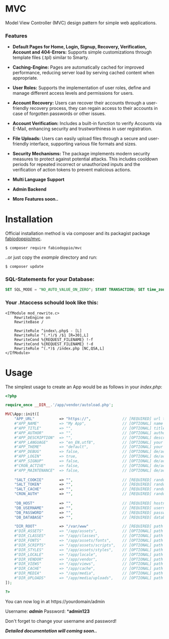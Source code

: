# MVC
Model View Controller (MVC) design pattern for simple web applications.

### Features

- **Default Pages for Home, Login, Signup, Recovery, Verification, Account and 404-Errors:** Supports simple customizations through template files (.tpl) similar to Smarty.

- **Caching-Engine:** Pages are automatically cached for improved performance, reducing server load by serving cached content when appropriate.

- **User Roles:** Supports the implementation of user roles, define and manage different access levels and permissions for users.

- **Account Recovery:** Users can recover their accounts through a user-friendly recovery process, they can regain access to their accounts in case of forgotten passwords or other issues.

- **Account Verification:**  Includes a built-in function to verify Accounts via E-Mail, enhancing security and trustworthiness in user registration.

- **File Uploads:** Users can easily upload files through a secure and user-friendly interface, supporting various file formats and sizes.

- **Security Mechanisms:** The package implements modern security measures to protect against potential attacks. This includes cooldown periods for repeated incorrect or unauthorized inputs and the verification of action tokens to prevent malicious actions.

- **Multi Language Support**

- **Admin Backend**

- **More Features soon..**


Installation
============

Official installation method is via composer and its packagist package [fabiodoppio/mvc](https://packagist.org/packages/fabiodoppio/mvc).

```
$ composer require fabiodoppio/mvc
```

..or just copy the _example_ directory and run:
```
$ composer update
```

### SQL-Statements for your Database:

```sql
SET SQL_MODE = "NO_AUTO_VALUE_ON_ZERO"; START TRANSACTION; SET time_zone = "+00:00"; CREATE TABLE `app_accounts`( `id` int UNSIGNED NOT NULL, `username` varchar(64) CHARACTER SET utf8mb4 COLLATE utf8mb4_general_ci NOT NULL, `email` varchar(64) CHARACTER SET utf8mb4 COLLATE utf8mb4_general_ci NOT NULL, `password` varchar(64) CHARACTER SET utf8mb4 COLLATE utf8mb4_general_ci NOT NULL, `token` varchar(64) CHARACTER SET utf8mb4 COLLATE utf8mb4_general_ci NOT NULL, `role` int UNSIGNED NOT NULL, `registered` datetime NOT NULL DEFAULT CURRENT_TIMESTAMP, `lastaction` datetime NOT NULL DEFAULT CURRENT_TIMESTAMP) ENGINE=InnoDB DEFAULT CHARSET=utf8mb4 COLLATE=utf8mb4_general_ci; INSERT INTO `app_accounts` (`id`, `username`, `email`, `password`, `token`, `role`, `registered`, `lastaction`) VALUES (1000, 'admin', 'someone@example.com', '$2y$10$mF/1IeSTLohx/J35LYnEoueV50p3g9EOgnfADE0E7seJw127fHzY2', 'deP5E5KznHsLl0TMeLyvbndNg7KEky6W', 7, '2023-11-29 00:00:00', '2023-11-29 00:00:00'); CREATE TABLE `app_accounts_meta` ( `id` int UNSIGNED NOT NULL, `name` varchar(64) CHARACTER SET utf8mb4 COLLATE utf8mb4_general_ci NOT NULL, `value` text CHARACTER SET utf8mb4 COLLATE utf8mb4_general_ci NOT NULL ) ENGINE=InnoDB DEFAULT CHARSET=utf8mb4 COLLATE=utf8mb4_general_ci; CREATE TABLE `app_accounts_watchlist` ( `id` int UNSIGNED NOT NULL, `request` varchar(64) CHARACTER SET utf8mb4 COLLATE utf8mb4_general_ci NOT NULL, `detected` datetime NOT NULL DEFAULT CURRENT_TIMESTAMP ) ENGINE=InnoDB DEFAULT CHARSET=utf8mb4 COLLATE=utf8mb4_general_ci; CREATE TABLE `app_pages` ( `id` int UNSIGNED NOT NULL, `slug` varchar(64) CHARACTER SET utf8mb4 COLLATE utf8mb4_general_ci NOT NULL, `title` varchar(256) CHARACTER SET utf8mb4 COLLATE utf8mb4_general_ci NOT NULL, `description` varchar(512) CHARACTER SET utf8mb4 COLLATE utf8mb4_general_ci NOT NULL, `robots` varchar(64) CHARACTER SET utf8mb4 COLLATE utf8mb4_general_ci NOT NULL, `template` varchar(128) CHARACTER SET utf8mb4 COLLATE utf8mb4_general_ci NOT NULL, `role` int UNSIGNED NOT NULL ) ENGINE=InnoDB DEFAULT CHARSET=utf8mb4 COLLATE=utf8mb4_general_ci; INSERT INTO `app_pages` (`id`, `slug`, `title`, `description`, `robots`, `template`, `role`) VALUES (1, '/imprint', 'Imprint', '', 'noindex, nofollow', 'imprint.tpl', 3), (2, '/privacy', 'Privacy Policy', '', 'noindex, nofollow', 'privacy.tpl', 3), (3, '/terms', 'Terms of Service', '', 'noindex, nofollow', 'terms.tpl', 3); CREATE TABLE `app_pages_meta` ( `id` int UNSIGNED NOT NULL, `name` varchar(64) COLLATE utf8mb4_general_ci NOT NULL, `value` text COLLATE utf8mb4_general_ci NOT NULL ) ENGINE=InnoDB DEFAULT CHARSET=utf8mb4 COLLATE=utf8mb4_general_ci; CREATE TABLE `app_properties` ( `name` varchar(64) CHARACTER SET utf8mb4 COLLATE utf8mb4_general_ci NOT NULL, `value` text CHARACTER SET utf8mb4 COLLATE utf8mb4_general_ci NOT NULL ) ENGINE=InnoDB DEFAULT CHARSET=utf8mb4 COLLATE=utf8mb4_general_ci; ALTER TABLE `app_accounts` ADD PRIMARY KEY (`id`), ADD UNIQUE KEY `username` (`username`), ADD UNIQUE KEY `email` (`email`); ALTER TABLE `app_accounts_meta` ADD PRIMARY KEY (`id`,`name`); ALTER TABLE `app_accounts_watchlist` ADD PRIMARY KEY (`id`,`detected`); ALTER TABLE `app_pages` ADD PRIMARY KEY (`id`) USING BTREE; ALTER TABLE `app_pages_meta` ADD PRIMARY KEY (`id`,`name`); ALTER TABLE `app_properties` ADD PRIMARY KEY (`name`); ALTER TABLE `app_accounts` MODIFY `id` int UNSIGNED NOT NULL AUTO_INCREMENT, AUTO_INCREMENT=1001; ALTER TABLE `app_pages` MODIFY `id` int UNSIGNED NOT NULL AUTO_INCREMENT, AUTO_INCREMENT=4; ALTER TABLE `app_accounts_meta` ADD CONSTRAINT `app_accounts_meta_ibfk_1` FOREIGN KEY (`id`) REFERENCES `app_accounts` (`id`) ON DELETE CASCADE ON UPDATE CASCADE; ALTER TABLE `app_accounts_watchlist` ADD CONSTRAINT `app_accounts_watchlist_ibfk_1` FOREIGN KEY (`id`) REFERENCES `app_accounts` (`id`) ON DELETE CASCADE ON UPDATE CASCADE; ALTER TABLE `app_pages_meta` ADD CONSTRAINT `app_pages_meta_ibfk_1` FOREIGN KEY (`id`) REFERENCES `app_pages` (`id`) ON DELETE CASCADE ON UPDATE CASCADE; COMMIT; 
```


### Your .htaccess schould look like this:

```
<IfModule mod_rewrite.c>
    RewriteEngine on
    RewriteBase /
    
    RewriteRule ^index\.php$ - [L]
    RewriteRule ^(.*)/$ /$1 [R=301,L]
    RewriteCond %{REQUEST_FILENAME} !-f
    RewriteCond %{REQUEST_FILENAME} !-d
    RewriteRule ^(.*)$ /index.php [NC,QSA,L]
</IfModule>
```


Usage
=====

The simplest usage to create an App would be as follows in your _index.php_:

```php
<?php

require_once __DIR__.'/app/vendor/autoload.php';

MVC\App::init([
    "APP_URL"           => "https://",              // [REQUIRED] url to your app, no trailing slash
    #"APP_NAME"         => "My App",                // [OPTIONAL] name of your app
    #"APP_TITLE"        => "",                      // [OPTIONAL] title of your start page
    #"APP_AUTHOR"       => "",                      // [OPTIONAL] author of your app
    #"APP_DESCRIPTION"  => "",                      // [OPTIONAL] description of your app
    #"APP_LANGUAGE"     => "en_EN.utf8",            // [OPTIONAL] your prefered (server-)language
    #"APP_THEME"        => "default",               // [OPTIONAL] your prefered app color scheme
    #"APP_DEBUG"        => false,                   // [OPTIONAL] de/activates debug mode
    #"APP_LOGIN"        => true,                    // [OPTIONAL] de/activates login (except admins)
    #"APP_SIGNUP"       => false,                   // [OPTIONAL] de/activates signup
    #"CRON_ACTIVE"      => false,                   // [OPTIONAL] de/activates cronjob
    #"APP_MAINTENANCE"  => false,                   // [OPTIONAL] de/activates maintenance mode (except admins)
   
    "SALT_COOKIE"       => "",                      // [REQUIRED] randomized hash for security reasons
    "SALT_TOKEN"        => "",                      // [REQUIRED] randomized hash for security reasons
    "SALT_CACHE"        => "",                      // [REQUIRED] randomized hash for security reasons
    "CRON_AUTH"         => "",                      // [REQUIRED] randomized hash for security reasons
    
    "DB_HOST"           => "",                      // [REQUIRED] hostname to your mysql server
    "DB_USERNAME"       => "",                      // [REQUIRED] username to your mysql server
    "DB_PASSWORD"       => "",                      // [REQUIRED] password to your mysql server
    "DB_DATABASE"       => "",                      // [REQUIRED] database to your mysql server

    "DIR_ROOT"          => "/var/www"               // [REQUIRED] path to your root directory, no trailing slash
    #"DIR_ASSETS"       => "/app/assets",           // [OPTIONAL] path to your asset files, such as styles and scripts
    #"DIR_CLASSES"      => "/app/classes",          // [OPTIONAL] path to your custom or extended classes
    #"DIR_FONTS"        => "/app/assets/fonts",     // [OPTIONAL] path to your fonts
    #"DIR_SCRIPTS"      => "/app/assets/scripts",   // [OPTIONAL] path to your .js scripts
    #"DIR_STYLES"       => "/app/assets/styles",    // [OPTIONAL] path to your .css styles
    #"DIR_LOCALE"       => "/app/locale",           // [OPTIONAL] path to your locale .mo/.po files
    #"DIR_VENDOR"       => "/app/vendor",           // [OPTIONAL] path to your third-party libraries
    #"DIR_VIEWS"        => "/app/views",            // [OPTIONAL] path to your template files
    #"DIR_CACHE"        => "/app/cache",            // [OPTIONAL] path to your cache files
    #"DIR_MEDIA"        => "/app/media",            // [OPTIONAL] path to your media files
    #"DIR_UPLOADS"      => "/app/media/uploads",    // [OPTIONAL] path to your user uploads
]);

?>
```
You can now log in at https://yourdomain/admin

Username: ***admin*** 
Password: ***admin123**

Don't forget to change your username and password!

***Detailed documentation will coming soon..***
